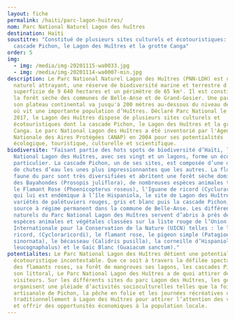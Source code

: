 ```yaml
---
layout: fiche
permalink: /haiti/parc-lagon-huitres/
nom: Parc National Naturel Lagon des huîtres
destination: Haïti
soustitre: "Constitué de plusieurs sites culturels et écotouristiques: la
  cascade Pichon, le Lagon des Huîtres et la grotte Canga"
order: 5
img:
  - img: /media/img-20201115-wa0033.jpg
  - img: /media/img-20201114-wa0007-min.jpg
description: Le Parc National Naturel Lagon des Huîtres (PNN-LDH) est un espace
  naturel attrayant, une réserve de biodiversité marine et terrestre d’une
  superficie de 9 640 hectares et un périmètre de 65 km². Il est constitué par
  la forêt sèche des communes de Belle-Anse et de Grand-Gosier. Une partie de
  son plateau continental va jusqu'à 200 mètres au-dessous du niveau de la mer
  où vit une importante population d’Huîtres. Déclaré Parc National le 6 avril
  2017, le Lagon des Huîtres dispose de plusieurs sites culturels et
  écotouristiques dont la cascade Pichon, le Lagon des Huîtres et la grotte
  Canga. Le parc National Lagon des Huîtres a été inventorié par l'Agence
  Nationale des Aires Protégées (ANAP) en 2004 pour ses potentialités
  écologique, touristique, culturelle et scientifique.
biodiversite: "Faisant partie des hots spots de biodiversité d’Haïti, le parc
  National Lagon des Huîtres, avec ses vingt et un lagons, forme un écosystème
  particulier. La cascade Pichon, un de ses sites, est composée d’une douzaine
  de chutes d’eau les unes plus impressionnantes que les autres. La flore et la
  faune du parc sont très diversifiées et abritent une forêt sèche dominée par
  des Bayahondes (Prosopis juliflora), de nombreuses espèces animales telles que
  le Flamant Rose (Phoenicopterus roseus), l'Iguane de ricord (Cycluraricordi)
  qui lui est endémique à l’île Hispaniola, le site de Lagon des Huîtres et ses
  variétés de palétuviers rouges, gris et blanc puis la cascade Pichon, l'unique
  source à régime permanent dans la commune de Belle-Anse. Les différents sites
  naturels du Parc National Lagon des Huîtres servent d’abris à près de 40
  espèces animales et végétales classées sur la liste rouge de l’Union
  Internationale pour la Conservation de la Nature (UICN) telles : le lézard
  ricord, (Cycloraricordi), le flamant rose, le pigeon simple (Patagioena
  sinornata), le bécasseau (Calidris pusilla), la corneille d’Hispaniola (Corvus
  leucognaphalus) et le Gaic Blanc (Guaiacum sanctum)."
potentialites: Le Parc National Lagon des Huîtres détient une potentialité
  écotouristique incontestable. Que ce soit à travers la défilée spectaculaire
  des flamants roses, sa forêt de mangroves ses lagons, les cascades Pichon et
  son littoral, Le Parc National Lagon des Huîtres a de quoi attirer des
  visiteurs. Sur les différents sites du parc Lagon des Huîtres, les gens
  organisent une pléiade d’activités socioculturelles telles que la foire agro
  artisanale de Pichon, la pêche en folie et les journées récréatives organisées
  traditionnellement à Lagon des Huîtres pour attirer l’attention des visiteurs
  et offrir des opportunités économiques à la population locale.
---
```

